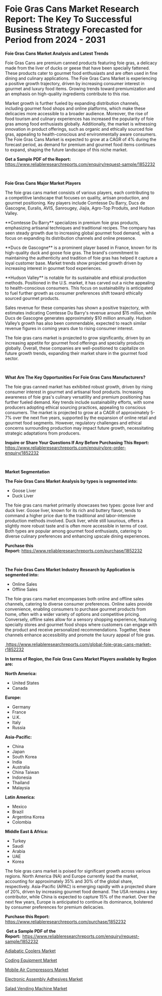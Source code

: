 <p><h1>Foie Gras Cans Market Research Report: The Key To Successful Business Strategy Forecasted for Period from 2024 - 2031</h1></p><p><strong>Foie Gras Cans Market Analysis and Latest Trends</strong></p>
<p><p>Foie Gras Cans are premium canned products featuring foie gras, a delicacy made from the liver of ducks or geese that have been specially fattened. These products cater to gourmet food enthusiasts and are often used in fine dining and culinary applications. The Foie Gras Cans Market is experiencing a positive growth trajectory, driven by increasing consumer interest in gourmet and luxury food items. Growing trends toward premiumization and an emphasis on high-quality ingredients contribute to this rise.</p><p>Market growth is further fueled by expanding distribution channels, including gourmet food shops and online platforms, which make these delicacies more accessible to a broader audience. Moreover, the rise of food tourism and culinary experiences has increased the popularity of foie gras among food enthusiasts globally. Additionally, the market is witnessing innovation in product offerings, such as organic and ethically sourced foie gras, appealing to health-conscious and environmentally aware consumers. The Foie Gras Cans Market is expected to grow at a CAGR of 4% during the forecast period, as demand for premium and gourmet food items continues to expand, shaping the future landscape of this niche market.</p></p>
<p><strong>Get a Sample PDF of the Report:&nbsp;</strong> <a href="https://www.reliableresearchreports.com/enquiry/request-sample/1852232?utm_campaign=1741&utm_medium=2&utm_source=Github&utm_content=ia&utm_term=19102024&utm_id=foie-gras-cans">https://www.reliableresearchreports.com/enquiry/request-sample/1852232</a></p>
<p>&nbsp;</p>
<p><strong>Foie Gras Cans Major Market Players</strong></p>
<p><p>The foie gras cans market consists of various players, each contributing to a competitive landscape that focuses on quality, artisan production, and gourmet positioning. Key players include Comtesse Du Barry, Ducs de Gascogne, Euralis, AVIS, Sanrougey, Jiajia, Agro-Top Produits, and Hudson Valley.</p><p>**Comtesse Du Barry** specializes in premium foie gras products, emphasizing artisanal techniques and traditional recipes. The company has seen steady growth due to increasing global gourmet food demand, with a focus on expanding its distribution channels and online presence.</p><p>**Ducs de Gascogne** is a prominent player based in France, known for its high-quality duck and goose foie gras. The brand's commitment to maintaining the authenticity and tradition of foie gras has helped it capture a loyal customer base. Market trends show projected growth driven by increasing interest in gourmet food experiences.</p><p>**Hudson Valley** is notable for its sustainable and ethical production methods. Positioned in the U.S. market, it has carved out a niche appealing to health-conscious consumers. This focus on sustainability is anticipated to fuel further growth as consumer preferences shift toward ethically sourced gourmet products.</p><p>Sales revenue for these companies has shown a positive trajectory, with estimates indicating Comtesse Du Barry's revenue around $15 million, while Ducs de Gascogne generates approximately $10 million annually. Hudson Valley’s growth has also been commendable, expected to reach similar revenue figures in coming years due to rising consumer interest.</p><p>The foie gras cans market is projected to grow significantly, driven by an increasing appetite for gourmet food offerings and specialty products globally. Overall, these companies are well-positioned to capitalize on future growth trends, expanding their market share in the gourmet food sector.</p></p>
<p>&nbsp;</p>
<p><strong>What Are The Key Opportunities For Foie Gras Cans Manufacturers?</strong></p>
<p><p>The foie gras canned market has exhibited robust growth, driven by rising consumer interest in gourmet and artisanal food products. Increasing awareness of foie gras's culinary versatility and premium positioning has further fueled demand. Key trends include sustainability efforts, with some producers adopting ethical sourcing practices, appealing to conscious consumers. The market is projected to grow at a CAGR of approximately 5-7% over the next five years, supported by the expansion of online retail and gourmet food segments. However, regulatory challenges and ethical concerns surrounding production may impact future growth, necessitating strategic adaptations from producers.</p></p>
<p><strong>Inquire or Share Your Questions If Any Before Purchasing This Report:</strong> <a href="https://www.reliableresearchreports.com/enquiry/pre-order-enquiry/1852232?utm_campaign=1741&utm_medium=2&utm_source=Github&utm_content=ia&utm_term=19102024&utm_id=foie-gras-cans">https://www.reliableresearchreports.com/enquiry/pre-order-enquiry/1852232</a></p>
<p>&nbsp;</p>
<p><strong>Market Segmentation</strong></p>
<p><strong>The Foie Gras Cans Market Analysis by types is segmented into:</strong></p>
<p><ul><li>Goose Liver</li><li>Duck Liver</li></ul></p>
<p><p>The foie gras cans market primarily showcases two types: goose liver and duck liver. Goose liver, known for its rich and buttery flavor, tends to command a higher price due to the traditional and labor-intensive production methods involved. Duck liver, while still luxurious, offers a slightly more robust taste and is often more accessible in terms of cost. Both types are popular among gourmet food enthusiasts, catering to diverse culinary preferences and enhancing upscale dining experiences.</p></p>
<p><strong>Purchase this Report:&nbsp;</strong><a href="https://www.reliableresearchreports.com/purchase/1852232?utm_campaign=1741&utm_medium=2&utm_source=Github&utm_content=ia&utm_term=19102024&utm_id=foie-gras-cans">https://www.reliableresearchreports.com/purchase/1852232</a></p>
<p>&nbsp;</p>
<p><strong>The Foie Gras Cans Market Industry Research by Application is segmented into:</strong></p>
<p><ul><li>Online Sales</li><li>Offline Sales</li></ul></p>
<p><p>The foie gras cans market encompasses both online and offline sales channels, catering to diverse consumer preferences. Online sales provide convenience, enabling consumers to purchase gourmet products from home, often with a wider variety of options and competitive pricing. Conversely, offline sales allow for a sensory shopping experience, featuring specialty stores and gourmet food shops where customers can engage with the product and receive personalized recommendations. Together, these channels enhance accessibility and promote the luxury appeal of foie gras.</p></p>
<p><a href="https://www.reliableresearchreports.com/global-foie-gras-cans-market-r1852232?utm_campaign=1741&utm_medium=2&utm_source=Github&utm_content=ia&utm_term=19102024&utm_id=foie-gras-cans">&nbsp;https://www.reliableresearchreports.com/global-foie-gras-cans-market-r1852232</a></p>
<p><strong>In terms of Region, the Foie Gras Cans Market Players available by Region are:</strong></p>
<p>
    <p> <strong> North America: </strong>
        <ul>
            <li>United States</li>
            <li>Canada</li>
        </ul>
        </p> 
    <p> <strong> Europe: </strong>
        <ul>
            <li>Germany</li>
            <li>France</li>
            <li>U.K.</li>
            <li>Italy</li>
            <li>Russia</li>
        </ul>
        </p> 
    <p> <strong> Asia-Pacific: </strong>
        <ul>
            <li>China</li>
            <li>Japan</li>
            <li>South Korea</li>
            <li>India</li>
            <li>Australia</li>
            <li>China Taiwan</li>
            <li>Indonesia</li>
            <li>Thailand</li>
            <li>Malaysia</li>
        </ul>
        </p> 
    <p> <strong> Latin America: </strong>
        <ul>
            <li>Mexico</li>
            <li>Brazil</li>
            <li>Argentina Korea</li>
            <li>Colombia</li>
        </ul>
        </p> 
    <p> <strong> Middle East & Africa: </strong>
        <ul>
            <li>Turkey</li>
            <li>Saudi</li>
            <li>Arabia</li>
            <li>UAE</li>
            <li>Korea</li>
        </ul>
    </p>
    </p>
<p><p>The foie gras cans market is poised for significant growth across various regions. North America (NA) and Europe currently lead the market, accounting for approximately 35% and 30% of the global share, respectively. Asia-Pacific (APAC) is emerging rapidly with a projected share of 20%, driven by increasing gourmet food demand. The USA remains a key contributor, while China is expected to capture 15% of the market. Over the next few years, Europe is anticipated to continue its dominance, bolstered by consumer preferences for premium delicacies.</p></p>
<p><strong>Purchase this Report: </strong><a href="https://www.reliableresearchreports.com/purchase/1852232?utm_campaign=1741&utm_medium=2&utm_source=Github&utm_content=ia&utm_term=19102024&utm_id=foie-gras-cans">https://www.reliableresearchreports.com/purchase/1852232</a></p>
<p>&nbsp;<strong>Get a Sample PDF of the Report:&nbsp;&nbsp;</strong><a href="https://www.reliableresearchreports.com/enquiry/request-sample/1852232?utm_campaign=1741&utm_medium=2&utm_source=Github&utm_content=ia&utm_term=19102024&utm_id=foie-gras-cans">https://www.reliableresearchreports.com/enquiry/request-sample/1852232</a></p>
<p><strong></strong></p>
<p><p><a href="https://www.linkedin.com/pulse/adiabatic-coolers-market-growth-outlook-from-2024-2031-projecting-cj0jc?utm_campaign=1741&utm_medium=2&utm_source=Github&utm_content=ia&utm_term=19102024&utm_id=foie-gras-cans">Adiabatic Coolers Market</a></p><p><a href="https://www.linkedin.com/pulse/global-coding-equipment-industry-research-report-competitive-wdj7c?utm_campaign=1741&utm_medium=2&utm_source=Github&utm_content=ia&utm_term=19102024&utm_id=foie-gras-cans">Coding Equipment Market</a></p><p><a href="https://www.linkedin.com/pulse/market-forecasting-change-global-mobile-air-compressors-dynamics-vj9uc?utm_campaign=1741&utm_medium=2&utm_source=Github&utm_content=ia&utm_term=19102024&utm_id=foie-gras-cans">Mobile Air Compressors Market</a></p><p><a href="https://github.com/MonroeBullock54/Market-Research-Report-List-1/blob/main/electronic-assembly-adhesives-market.md?utm_campaign=1741&utm_medium=2&utm_source=Github&utm_content=ia&utm_term=19102024&utm_id=foie-gras-cans">Electronic Assembly Adhesives Market</a></p><p><a href="https://www.linkedin.com/pulse/salad-vending-machine-market-global-share-ranking-overall-y95pc?utm_campaign=1741&utm_medium=2&utm_source=Github&utm_content=ia&utm_term=19102024&utm_id=foie-gras-cans">Salad Vending Machine Market</a></p></p>